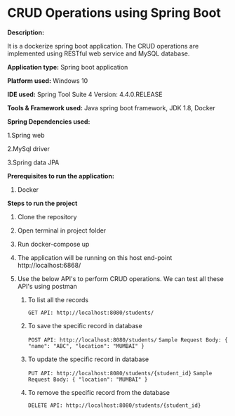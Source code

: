 # CRUD Operations using Spring Boot

**Description:**

It is a dockerize spring boot application. The CRUD operations are implemented using RESTful web service and MySQL database.

**Application type:** Spring boot application

**Platform used:** Windows 10

**IDE used:** Spring Tool Suite 4 Version: 4.4.0.RELEASE

**Tools & Framework used:** Java spring boot framework, JDK 1.8, Docker

**Spring Dependencies used:**

1.Spring web

2.MySql driver

3.Spring data JPA

**Prerequisites to run the application:**

1. Docker

**Steps to run the project**

1. Clone the repository

2. Open terminal in project folder

3. Run docker-compose up

4. The application will be running on this host end-point http://localhost:6868/

8. Use the below API's to perform CRUD operations. We can test all these API's using postman

   1. To list all the records
      
      `GET API: http://localhost:8080/students/`
      

   2. To save the specific record in database
      
      `POST API: http://localhost:8080/students/`
      `Sample Request Body: { "name": "ABC", "location": "MUMBAI" }`
   
   3. To update the specific record in database

      `PUT API: http://localhost:8080/students/{student_id}`
      `Sample Request Body: { "location": "MUMBAI" }`

   4. To remove the specific record from the database

      `DELETE API: http://localhost:8080/students/{student_id}`
